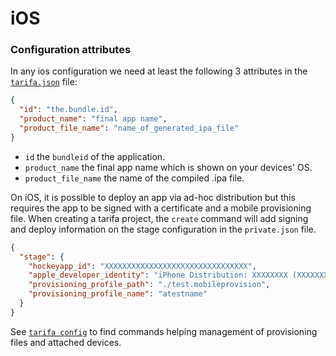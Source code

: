# iOS

### Configuration attributes

In any ios configuration we need at least the following 3 attributes in the [`tarifa.json`](../project/index.md#tarifajson-and-privatejson) file:

``` json
{
  "id": "the.bundle.id",
  "product_name": "final app name",
  "product_file_name": "name_of_generated_ipa_file"
}
```

* `id` the `bundleid` of the application.
* `product_name` the final app name which is shown on your devices' OS.
* `product_file_name` the name of the compiled .ipa file.

On iOS, it is possible to deploy an app via ad-hoc distribution but this requires
the app to be signed with a certificate and a mobile provisioning file. When
creating a tarifa project, the `create` command will add signing and deploy information
on the stage configuration in the `private.json` file.

``` json
{
  "stage": {
    "hockeyapp_id": "XXXXXXXXXXXXXXXXXXXXXXXXXXXXXXXX",
    "apple_developer_identity": "iPhone Distribution: XXXXXXXX (XXXXXXXXXX)",
    "provisioning_profile_path": "./test.mobileprovision",
    "provisioning_profile_name": "atestname"
  }
}
```

See [`tarifa config`](../usage/config.md) to find commands helping management of provisioning files and attached devices.
